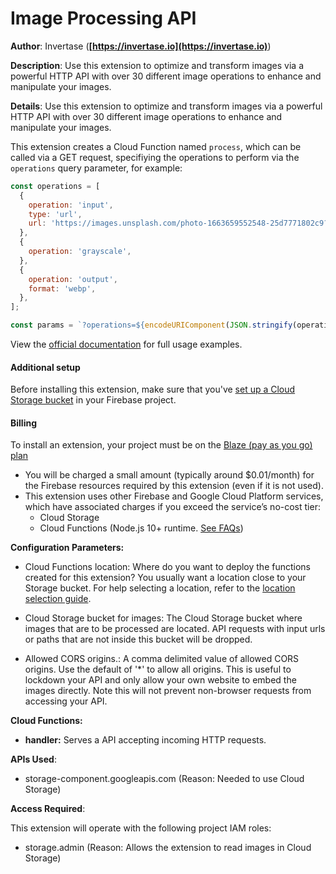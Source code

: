 # Image Processing API

**Author**: Invertase (**[https://invertase.io](https://invertase.io)**)

**Description**: Use this extension to optimize and transform images via a powerful HTTP API with over 30 different image operations to enhance and manipulate your images.

**Details**: Use this extension to optimize and transform images via a powerful HTTP API with over 30 different image operations to enhance and manipulate your images.

This extension creates a Cloud Function named `process`, which can be called via a GET request, specifiying
the operations to perform via the `operations` query parameter, for example:

```js
const operations = [
  {
    operation: 'input',
    type: 'url',
    url: 'https://images.unsplash.com/photo-1663659552548-25d7771802c9?ixlib=rb-1.2.1&ixid=MnwxMjA3fDB8MHxwaG90by1wYWdlfHx8fGVufDB8fHx8&auto=format&fit=crop&w=774&q=80',
  },
  {
    operation: 'grayscale',
  },
  {
    operation: 'output',
    format: 'webp',
  },
];

const params = `?operations=${encodeURIComponent(JSON.stringify(operations))}`;
```

View the [official documentation](https://extensions.invertase.dev/storage-image-processing-api) for full usage examples.

#### Additional setup

Before installing this extension, make sure that you've [set up a Cloud Storage bucket](https://firebase.google.com/docs/storage) in your Firebase project.

#### Billing

To install an extension, your project must be on the [Blaze (pay as you go) plan](https://firebase.google.com/pricing)

- You will be charged a small amount (typically around $0.01/month) for the Firebase resources required by this extension (even if it is not used).
- This extension uses other Firebase and Google Cloud Platform services, which have associated charges if you exceed the service’s no-cost tier:
  - Cloud Storage
  - Cloud Functions (Node.js 10+ runtime. [See FAQs](https://firebase.google.com/support/faq#extensions-pricing))

**Configuration Parameters:**

- Cloud Functions location: Where do you want to deploy the functions created for this extension? You usually want a location close to your Storage bucket. For help selecting a location, refer to the [location selection guide](https://firebase.google.com/docs/functions/locations).

- Cloud Storage bucket for images: The Cloud Storage bucket where images that are to be processed are located. API requests with input urls or paths that are not inside this bucket will be dropped.

- Allowed CORS origins.: A comma delimited value of allowed CORS origins. Use the default of '\*' to allow all origins. This is useful to lockdown your API and only allow your own website to embed the images directly. Note this will not prevent non-browser requests from accessing your API.

**Cloud Functions:**

- **handler:** Serves a API accepting incoming HTTP requests.

**APIs Used**:

- storage-component.googleapis.com (Reason: Needed to use Cloud Storage)

**Access Required**:

This extension will operate with the following project IAM roles:

- storage.admin (Reason: Allows the extension to read images in Cloud Storage)
